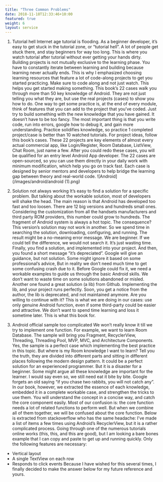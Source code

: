 ```yaml
---
title: "Three Common Problems"
date: 2018-11-18T12:33:46+10:00
featured: true
weight: 6
layout: service
---
```


1. Tutorial hell
Internet age tutorial is flooding. As a beginner developer, it’s easy to get stuck in the tutorial zone, or “tutorial hell”. A lot of people get stuck there, and stay beginners for way too long. This is where you watch tutorial after tutorial without ever getting your hands dirty.
Building projects is not mutually exclusive to the learning phase. You have to constantly iterate between learning and building because learning never actually ends.
This is why I emphasized choosing learning resources that feature a lot of code-along projects to get you started practicing. Make sure to code along and not just watch. This helps you get started making something.
This book’s 22 cases walk you through more than 50 key knowledge of Android. They are not just telling you what they are, but use the real projects (cases) to show you how to do. 
One way to get some practice is, at the end of every module, think of features that you can add to the project that you’ve coded. Just try to build something with the new knowledge that you have gained.
It doesn’t have to be too fancy. The most important thing is that you write code, run into errors, google how to debug it, and gain more understanding. Practice solidifies knowledge, so practice 1 completed project/case is better than 10 watched tutorials.
For project ideas, follow this book’s cases. These 22 projects are key elements of almost every actual commercial app, like Login/Register, Room Database, ListView, Chat Room, just name a few. After you could redo these cases, you will be qualified for an entry level Android App developer. 
The 22 cases are open-sourced, so you can use them directly in your daily work with minimum modification, which help you go on track fast. Each case is designed by senior mentors and developers to help bridge the learning gap between theory and real-world code.
![Android](/images/android/android (1).png)

2. Solution not always working
It’s easy to find a solution for a specific problem. But talking about the workable solution, most of developers will shake the head. The main reason is that Android has developed too fast and too loosen. There are 12 big versions and hundreds small ones. Considering the customization from all the handsets manufacturers and third party ROM providers, this number could grow to hundreds. The fragment of Android system is always a hot topic. 
The consequence? This version’s solution may not work in another. 
So we spend time in searching the solution, downloading, configuring, and running. The result might be a no-meaning error message. 
We are beginner. If we could tell the difference, we would not search it. It’s just wasting time. 
Finally, you find a solution, and implemented into your project. And then, you found a short message “it’s depreciated”. Google will give an guidance, but not solution. Some might ignore it based on some professional’s advice, But in reality we don’t need much time to get some confusing crash due to it.
Before Google could fix it, we need a workable examples to guide us through the basic Android skills. We don’t want to waste time on some solutions abandoned or misled. 
Another one found a great solution (a lib) from Github. Implementing the lib, and your project runs perfectly. Soon, you get a notice from the author, the lib is deprecated, and not maintained anymore. Are you willing to continue with it? This is what we are doing in our cases: use only genuine Android function, even if some third-party could be easier and attractive. We don’t want to spend time learning and loss it sometime later.
This is what this book for. 
3. Android official sample too complicated
We won’t really know it till we try to implement one function. For example, we want to learn Room Database. The sample will bring you Fragment, RecyclerView, Threading,  Threading Pool, MVP, MVC, and Architecture Components. Yes, the sample is a perfect case which implementing the best practice in this topic. But where is my Room knowledge I want to learn?
Tell you the truth, they are divided into different parts and sitting in different places following the modern design pattern. 
It could be a perfect solution for an experienced programmer. But it is a disaster for a beginner. Some might argue all these knowledge are important for the learner. I would say even so, we still need eat it bite by bite. Google forgets an old saying “if you chase two rabbits, you will not catch any”.
In our book, however, we extracted the essence of each knowledge, embedded it in a complete workable case, and strengthen the tricks to use them. You will understand the concept in a concise way, and catch the core component easily. 
Most of our confusion is: the core function needs a lot of related functions to perform well. But when we combine all of them together, we will be confused about the core function. Below is extracted from stackoverflow who has the same headache: 
I’ve made a list of items a few times using Android’s RecyclerView, but it is a rather complicated process. Going through one of the numerous tutorials online works (this, this, and this are good), but I am looking a bare bones example that I can copy and paste to get up and running quickly.
 Only the following features are necessary:
- Vertical layout
- A single TextView on each row
- Responds to click events
Because I have wished for this several times, I finally decided to make the answer below for my future reference and yours.


